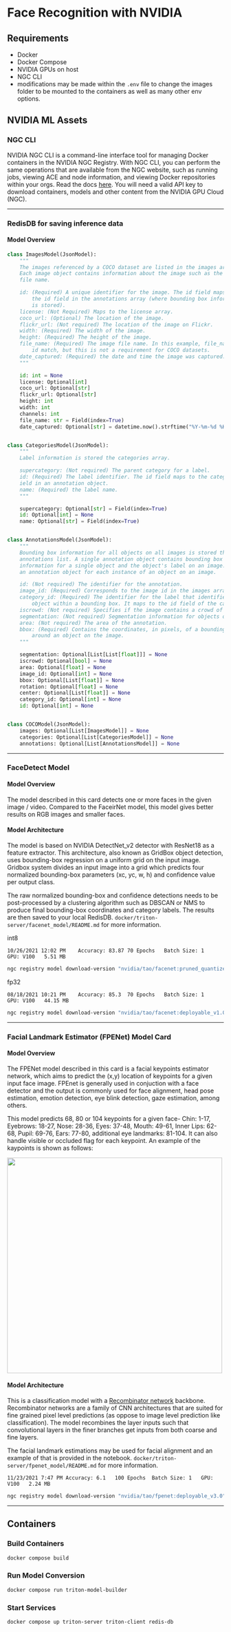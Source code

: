 # Face Recognition with NVIDIA

## Requirements

- Docker
- Docker Compose
- NVIDIA GPUs on host
- NGC CLI
- modifications may be made within the `.env` file to change the images folder to be mounted to the containers as well as many other env options.

## NVIDIA ML Assets

### NGC CLI

NVIDIA NGC CLI is a command-line interface tool for managing Docker containers in the NVIDIA NGC Registry. With NGC CLI, you can perform the same operations that are available from the NGC website, such as running jobs, viewing ACE and node information, and viewing Docker repositories within your orgs. Read the docs [here](https://docs.ngc.nvidia.com/cli/index.html). You will need a valid API key to download containers, models and other content from the NVIDIA GPU Cloud (NGC).

---

### RedisDB for saving inference data

#### Model Overview

```python
class ImagesModel(JsonModel):
    """
    The images referenced by a COCO dataset are listed in the images array.
    Each image object contains information about the image such as the image
    file name.

    id: (Required) A unique identifier for the image. The id field maps to
        the id field in the annotations array (where bounding box information
        is stored).
    license: (Not Required) Maps to the license array.
    coco_url: (Optional) The location of the image.
    flickr_url: (Not required) The location of the image on Flickr.
    width: (Required) The width of the image.
    height: (Required) The height of the image.
    file_name: (Required) The image file name. In this example, file_name and
        id match, but this is not a requirement for COCO datasets.
    date_captured: (Required) the date and time the image was captured.
    """

    id: int = None
    license: Optional[int]
    coco_url: Optional[str]
    flickr_url: Optional[str]
    height: int
    width: int
    channels: int
    file_name: str = Field(index=True)
    date_captured: Optional[str] = datetime.now().strftime("%Y-%m-%d %H:%M:%S")


class CategoriesModel(JsonModel):
    """
    Label information is stored the categories array.

    supercategory: (Not required) The parent category for a label.
    id: (Required) The label identifier. The id field maps to the category_id f
    ield in an annotation object.
    name: (Required) the label name.
    """

    supercategory: Optional[str] = Field(index=True)
    id: Optional[int] = None
    name: Optional[str] = Field(index=True)


class AnnotationsModel(JsonModel):
    """
    Bounding box information for all objects on all images is stored the
    annotations list. A single annotation object contains bounding box
    information for a single object and the object's label on an image. There is
    an annotation object for each instance of an object on an image.

    id: (Not required) The identifier for the annotation.
    image_id: (Required) Corresponds to the image id in the images array.
    category_id: (Required) The identifier for the label that identifies the
        object within a bounding box. It maps to the id field of the categories array.
    iscrowd: (Not required) Specifies if the image contains a crowd of objects.
    segmentation: (Not required) Segmentation information for objects on an image.
    area: (Not required) The area of the annotation.
    bbox: (Required) Contains the coordinates, in pixels, of a bounding box
        around an object on the image.
    """

    segmentation: Optional[List[List[float]]] = None
    iscrowd: Optional[bool] = None
    area: Optional[float] = None
    image_id: Optional[int] = None
    bbox: Optional[List[float]] = None
    rotation: Optional[float] = None
    center: Optional[List[float]] = None
    category_id: Optional[int] = None
    id: Optional[int] = None


class COCOModel(JsonModel):
    images: Optional[List[ImagesModel]] = None
    categories: Optional[List[CategoriesModel]] = None
    annotations: Optional[List[AnnotationsModel]] = None
```

---

### FaceDetect Model

#### Model Overview <a class="anchor" name="model_overview"></a>

The model described in this card detects one or more faces in the given image / video. Compared to the FaceirNet model, this model gives better results on RGB images and smaller faces.

#### Model Architecture <a class="anchor" name="model_architecture"></a>

The model is based on NVIDIA DetectNet_v2 detector with ResNet18 as a feature extractor. This architecture, also known as GridBox object detection, uses bounding-box regression on a uniform grid on the input image. Gridbox system divides an input image into a grid which predicts four normalized bounding-box parameters (xc, yc, w, h) and confidence value per output class.

The raw normalized bounding-box and confidence detections needs to be post-processed by a clustering algorithm such as DBSCAN or NMS to produce final bounding-box coordinates and category labels. The results are then saved to your local RedisDB. `docker/triton-server/facenet_model/README.md` for more information.

int8

`10/26/2021 12:02 PM    Accuracy: 83.87 70 Epochs   Batch Size: 1   GPU: V100   5.51 MB`

```sh
ngc registry model download-version "nvidia/tao/facenet:pruned_quantized_v2.0.1" --dest docker/triton-server/facenet_model
```

fp32

`08/18/2021 10:21 PM    Accuracy: 85.3  70 Epochs   Batch Size: 1   GPU: V100   44.15 MB`

```sh
ngc registry model download-version "nvidia/tao/facenet:deployable_v1.0" --dest docker/triton-server/facenet_model
```

---

### Facial Landmark Estimator (FPENet) Model Card

#### Model Overview <a class="anchor" name="model_overview"></a>

The FPENet model described in this card is a facial keypoints estimator network, which aims to predict the (x,y) location of keypoints for a given input face image. FPEnet is generally used in conjuction with a face detector and the output is commonly used for face alignment, head pose estimation, emotion detection, eye blink detection, gaze estimation, among others.

This model predicts 68, 80 or 104 keypoints for a given face- Chin: 1-17, Eyebrows: 18-27, Nose: 28-36, Eyes: 37-48, Mouth: 49-61, Inner Lips: 62-68, Pupil: 69-76, Ears: 77-80, additional eye landmarks: 81-104. It can also handle visible or occluded flag for each keypoint. An example of the kaypoints is shown as follows:

<img style="center" src="https://developer.nvidia.com/sites/default/files/akamai/TLT/fpe_sample_keypoints.png" width="500"> <br>

#### Model Architecture <a class="anchor" name="model_architecture"></a>

This is a classification model with a [Recombinator network](https://openaccess.thecvf.com/content_cvpr_2016/papers/Honari_Recombinator_Networks_Learning_CVPR_2016_paper.pdf) backbone. Recombinator networks are a family of CNN architectures that are suited for fine grained pixel level predictions (as oppose to image level prediction like classification). The model recombines the layer inputs such that convolutional layers in the finer branches get inputs from both coarse and fine layers.

The facial landmark estimations may be used for facial alignment and an example of that is provided in the notebook. `docker/triton-server/fpenet_model/README.md` for more information.

`11/23/2021 7:47 PM Accuracy: 6.1   100 Epochs  Batch Size: 1   GPU: V100   2.24 MB`

```sh
ngc registry model download-version "nvidia/tao/fpenet:deployable_v3.0" --dest docker/triton-server/fpenet_model
```

---

## Containers

### Build Containers

```sh
docker compose build
```

### Run Model Conversion

```sh
docker compose run triton-model-builder
```

### Start Services

```sh
docker compose up triton-server triton-client redis-db
```

